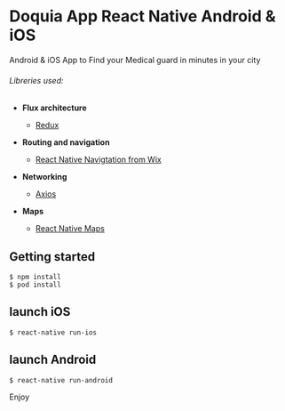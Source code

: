 # Doquia App React Native Android &amp; iOS
Android & iOS App to Find your Medical guard in minutes in your city

###### Libreries used:

- **Flux architecture**
  -  [Redux](https://redux.js.org/introduction) 
  
- **Routing and navigation**
  -  [React Native Navigtation from Wix](https://github.com/wix/react-native-navigation)   
  
- **Networking**
  -  [Axios](https://github.com/axios/axios)   

- **Maps**
  -  [React Native Maps](https://github.com/react-community/react-native-maps)   

## Getting started
```
$ npm install
$ pod install
```

## launch iOS
``$ react-native run-ios``

## launch Android
``$ react-native run-android``

Enjoy



